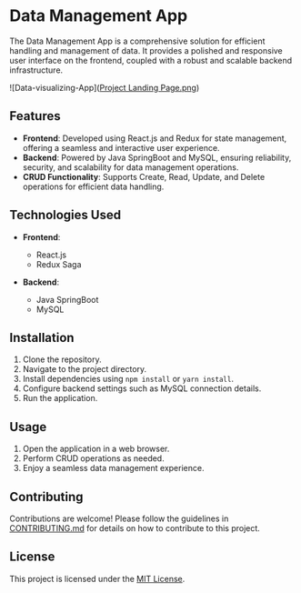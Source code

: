 # Data Management App

The Data Management App is a comprehensive solution for efficient handling and management of data. It provides a polished and responsive user interface on the frontend, coupled with a robust and scalable backend infrastructure.

![Data-visualizing-App]([Project Landing Page.png](https://github.com/Pranaymajee/Data-visualizing-App/blob/master/Project%20Landing%20Page.png))

## Features

- **Frontend**: Developed using React.js and Redux for state management, offering a seamless and interactive user experience.
- **Backend**: Powered by Java SpringBoot and MySQL, ensuring reliability, security, and scalability for data management operations.
- **CRUD Functionality**: Supports Create, Read, Update, and Delete operations for efficient data handling.
  
## Technologies Used

- **Frontend**:
  - React.js
  - Redux Saga
  
- **Backend**:
  - Java SpringBoot
  - MySQL

## Installation

1. Clone the repository.
2. Navigate to the project directory.
3. Install dependencies using `npm install` or `yarn install`.
4. Configure backend settings such as MySQL connection details.
5. Run the application.

## Usage

1. Open the application in a web browser.
2. Perform CRUD operations as needed.
3. Enjoy a seamless data management experience.

## Contributing

Contributions are welcome! Please follow the guidelines in [CONTRIBUTING.md](CONTRIBUTING.md) for details on how to contribute to this project.

## License

This project is licensed under the [MIT License](LICENSE).
